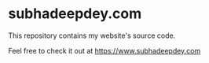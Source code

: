 # subhadeepdey.com
This repository contains my website's source code.

Feel free to check it out at https://www.subhadeepdey.com
